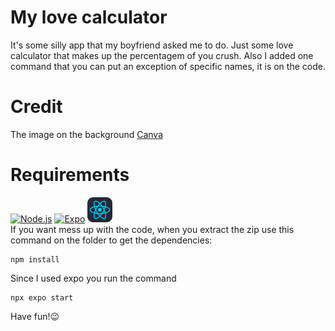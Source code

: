 # My love calculator
It's some silly app that my boyfriend asked me to do. Just some love calculator that makes up the percentagem of you crush. Also I added one command that you can put an exception of specific names, it is on the code. </br>
# Credit
The image on the background <a href="https://canva.com">Canva</a>
# Requirements </br>
[<img title="Node.js" alt="Node.js" height=40px width=40px src="https://icon-library.com/images/nodejs-icon/nodejs-icon-1.jpg" />](https://nodejs.org) [<img title="Expo Documentation" alt="Expo" height=40px width=40px src="https://avatars.githubusercontent.com/u/12504344?s=200&v=4" />](https://docs.expo.dev) [<img title="React Native" alt="React Native" height=40px width=40px src="https://raw.githubusercontent.com/tandpfun/skill-icons/65dea6c4eaca7da319e552c09f4cf5a9a8dab2c8/icons/React-Dark.svg" />](https://reactnative.dev) </br>
If you want mess up with the code, when you extract the zip use this command on the folder to get the dependencies:
````
npm install
````
Since I used expo you run the command
```
npx expo start
```
Have fun!😉
